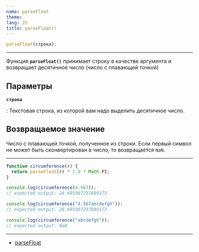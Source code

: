 ```yaml
---
name: parseFloat
theme:
lang: JS
title: parseFloat()
---
```


```js
parseFloat(строка);
```

---

Функция **`parseFloat()`** принимает строку в качестве аргумента и возвращает десятичное число (число с плавающей точкой)

## Параметры

**`строка`**

: Текстовая строка, из которой вам надо выделить десятичное число.

## Возвращаемое значение

Число с плавающей точкой, полученное из строки. Если первый символ не может быть сконвертирован в число, то возвращается `NaN`.

---

```js
function circumference(r) {
  return parseFloat(r) * 2.0 * Math.PI;
}

console.log(circumference(4.567));
// expected output: 28.695307297889173

console.log(circumference("4.567abcdefgh"));
// expected output: 28.695307297889173

console.log(circumference("abcdefgh"));
// expected output: NaN
```

---

- [parseFloat](https://developer.mozilla.org/ru/docs/Web/JavaScript/Reference/Global_Objects/parseFloat)
